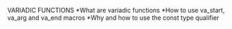 VARIADIC FUNCTIONS
*What are variadic functions
*How to use va_start, va_arg and va_end macros
*Why and how to use the const type qualifier
